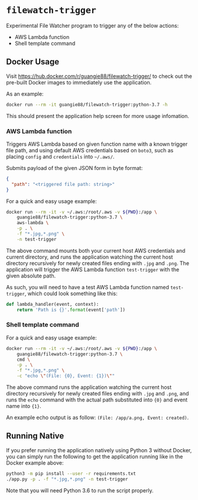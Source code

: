 # `filewatch-trigger`

Experimental File Watcher program to trigger any of the below actions:

- AWS Lambda function
- Shell template command

## Docker Usage

Visit <https://hub.docker.com/r/guangie88/filewatch-trigger/> to check out the
pre-built Docker images to immediately use the application.

As an example:

```bash
docker run --rm -it guangie88/filewatch-trigger:python-3.7 -h
```

This should present the application help screen for more usage infomation.

### AWS Lambda function

Triggers AWS Lambda based on given function name with a known trigger file path,
and using default AWS credentials based on `boto3`, such as placing `config` and
`credentials` into `~/.aws/`.

Submits payload of the given JSON form in byte format:

```json
{
  "path": "<triggered file path: string>"
}
```

For a quick and easy usage example:

```bash
docker run --rm -it -v ~/.aws:/root/.aws -v ${PWD}:/app \
    guangie88/filewatch-trigger:python-3.7 \
    aws-lambda \
    -p . \
    -f "*.jpg,*.png" \
    -n test-trigger
```

The above command mounts both your current host AWS credentials and current
directory, and runs the application watching the current host directory
recursively for newly created files ending with `.jpg` and `.png`. The
application will trigger the AWS Lambda function `test-trigger` with the given
absolute path.

As such, you will need to have a test AWS Lambda function named `test-trigger`,
which could look something like this:

```python
def lambda_handler(event, context):
    return 'Path is {}'.format(event['path'])
```

### Shell template command

For a quick and easy usage example:

```bash
docker run --rm -it -v ~/.aws:/root/.aws -v ${PWD}:/app \
    guangie88/filewatch-trigger:python-3.7 \
    cmd \
    -p . \
    -f "*.jpg,*.png" \
    -c "echo \"(File: {0}, Event: {1})\""
```

The above command runs the application watching the current host directory
recursively for newly created files ending with `.jpg` and `.png`, and runs
the `echo` command with the actual path substituted into `{0}` and event name
into `{1}`.

An example echo output is as follow: `(File: /app/a.png, Event: created)`.

## Running Native

If you prefer running the application natively using Python 3 without Docker,
you can simply run the following to get the application running like in the
Docker example above:

```bash
python3 -m pip install --user -r requirements.txt
./app.py -p . -f "*.jpg,*.png" -n test-trigger
```

Note that you will need Python 3.6 to run the script properly.
